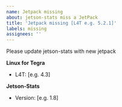 ```yaml
---
name: Jetpack missing
about: jetson-stats miss a JetPack
title: 'Jetpack missing [L4T e.g. 5.2.1]'
labels: missing
assignees: ''
---
```


Please update jetson-stats with new jetpack
<!-- Complete all fields -->
**Linux for Tegra**
 - L4T: [e.g. 4.3]

**Jetson-Stats**
<!-- Use jtop -v -->
 - Version: [e.g. 1.8]